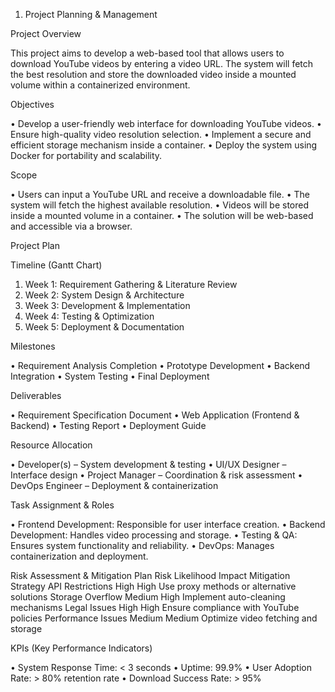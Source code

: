 1. Project Planning & Management

Project Overview

This project aims to develop a web-based tool that allows users to download YouTube videos by entering a video URL. The system will fetch the best resolution and store the downloaded video inside a mounted volume within a containerized environment.

Objectives

•	Develop a user-friendly web interface for downloading YouTube videos.
•	Ensure high-quality video resolution selection.
•	Implement a secure and efficient storage mechanism inside a container.
•	Deploy the system using Docker for portability and scalability.

Scope

•	Users can input a YouTube URL and receive a downloadable file.
•	The system will fetch the highest available resolution.
•	Videos will be stored inside a mounted volume in a container.
•	The solution will be web-based and accessible via a browser.

Project Plan

Timeline (Gantt Chart)

1.	Week 1: Requirement Gathering & Literature Review
2.	Week 2: System Design & Architecture
3.	Week 3: Development & Implementation
4.	Week 4: Testing & Optimization
5.	Week 5: Deployment & Documentation

Milestones

•	Requirement Analysis Completion
•	Prototype Development
•	Backend Integration
•	System Testing
•	Final Deployment

Deliverables

•	Requirement Specification Document
•	Web Application (Frontend & Backend)
•	Testing Report
•	Deployment Guide

Resource Allocation

•	Developer(s) – System development & testing
•	UI/UX Designer – Interface design
•	Project Manager – Coordination & risk assessment
•	DevOps Engineer – Deployment & containerization

Task Assignment & Roles

•	Frontend Development: Responsible for user interface creation.
•	Backend Development: Handles video processing and storage.
•	Testing & QA: Ensures system functionality and reliability.
•	DevOps: Manages containerization and deployment.

Risk Assessment & Mitigation Plan
Risk	Likelihood	Impact	Mitigation Strategy
API Restrictions	High	High	Use proxy methods or alternative solutions
Storage Overflow	Medium	High	Implement auto-cleaning mechanisms
Legal Issues	High	High	Ensure compliance with YouTube policies
Performance Issues	Medium	Medium	Optimize video fetching and storage

KPIs (Key Performance Indicators)

•	System Response Time: < 3 seconds
•	Uptime: 99.9%
•	User Adoption Rate: > 80% retention rate
•	Download Success Rate: > 95%
